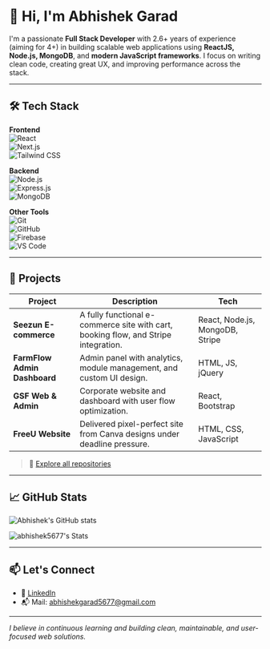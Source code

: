 # 👋 Hi, I'm Abhishek Garad

I'm a passionate **Full Stack Developer** with 2.6+ years of experience (aiming for 4+) in building scalable web applications using **ReactJS, Node.js, MongoDB**, and **modern JavaScript frameworks**. I focus on writing clean code, creating great UX, and improving performance across the stack.

---

## 🛠️ Tech Stack

**Frontend**  
![React](https://img.shields.io/badge/-ReactJS-61DAFB?logo=react&logoColor=white&style=flat)  
![Next.js](https://img.shields.io/badge/-Next.js-000?logo=next.js&logoColor=white&style=flat)  
![Tailwind CSS](https://img.shields.io/badge/-Tailwind-38B2AC?logo=tailwind-css&logoColor=white&style=flat)

**Backend**  
![Node.js](https://img.shields.io/badge/-Node.js-339933?logo=node.js&logoColor=white&style=flat)  
![Express.js](https://img.shields.io/badge/-Express.js-000000?logo=express&logoColor=white&style=flat)  
![MongoDB](https://img.shields.io/badge/-MongoDB-47A248?logo=mongodb&logoColor=white&style=flat)

**Other Tools**  
![Git](https://img.shields.io/badge/-Git-F05032?logo=git&logoColor=white&style=flat)  
![GitHub](https://img.shields.io/badge/-GitHub-181717?logo=github&logoColor=white&style=flat)  
![Firebase](https://img.shields.io/badge/-Firebase-FFCA28?logo=firebase&logoColor=white&style=flat)  
![VS Code](https://img.shields.io/badge/-VS%20Code-007ACC?logo=visual-studio-code&logoColor=white&style=flat)

---

## 🚀 Projects

| Project | Description | Tech |
|--------|-------------|------|
| **Seezun E-commerce** | A fully functional e-commerce site with cart, booking flow, and Stripe integration. | React, Node.js, MongoDB, Stripe |
| **FarmFlow Admin Dashboard** | Admin panel with analytics, module management, and custom UI design. | HTML, JS, jQuery |
| **GSF Web & Admin** | Corporate website and dashboard with user flow optimization. | React, Bootstrap |
| **FreeU Website** | Delivered pixel-perfect site from Canva designs under deadline pressure. | HTML, CSS, JavaScript |

> 🔗 [Explore all repositories](https://github.com/abhishekgarad?tab=repositories)

---

## 📈 GitHub Stats

![Abhishek's GitHub stats](https://github-readme-stats.vercel.app/api?username=abhishekgarad&show_icons=true&theme=react)

![abhishek5677's Stats](https://github-readme-stats.vercel.app/api?username=abhishek5677&theme=tokyonight&show_icons=true&hide_border=false&count_private=false)

---

## 📫 Let's Connect

- 💼 [LinkedIn](https://www.linkedin.com/in/abhishek-garad-8478a61b2/)
- 📬 Mail: abhishekgarad5677@gmail.com

---

*I believe in continuous learning and building clean, maintainable, and user-focused web solutions.*

